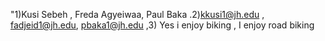 "1)Kusi Sebeh , Freda Agyeiwaa, Paul Baka .2)kkusi1@jh.edu , fadjeid1@jh.edu, pbaka1@jh.edu ,3) Yes i enjoy biking , I enjoy road biking
